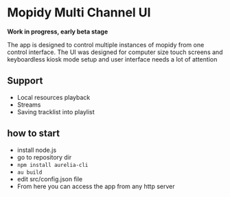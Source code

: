 # Mopidy Multi Channel UI

**Work in progress, early beta stage**

The app is designed to control multiple instances of mopidy from one control interface.
The UI was designed for computer size touch screens and keyboardless kiosk mode setup and 
user interface needs a lot of attention

## Support

* Local resources playback
* Streams
* Saving tracklist into playlist

## how to start

* install node.js
* go to repository dir
* ``npm install aurelia-cli``
* ``au build``
* edit src/config.json file 
* From here you can access the app from any http server

